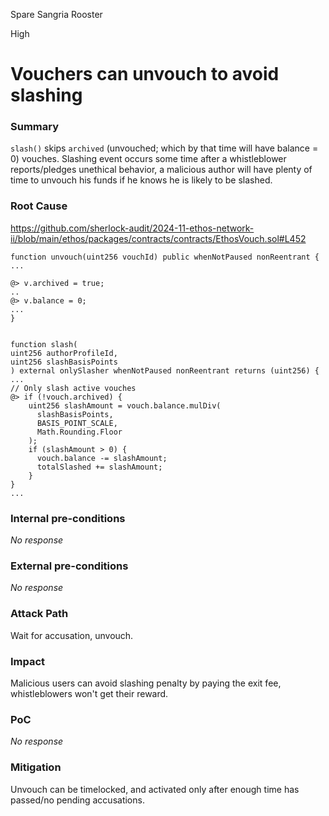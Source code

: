Spare Sangria Rooster

High

# Vouchers can unvouch to avoid slashing

### Summary

`slash()` skips `archived` (unvouched; which by that time will have balance = 0) vouches. Slashing event occurs some time after a whistleblower reports/pledges unethical behavior, a malicious author will have plenty of time to unvouch his funds if he knows he is likely to be slashed.

### Root Cause

https://github.com/sherlock-audit/2024-11-ethos-network-ii/blob/main/ethos/packages/contracts/contracts/EthosVouch.sol#L452

```solidity
function unvouch(uint256 vouchId) public whenNotPaused nonReentrant {
...

@> v.archived = true;
..
@> v.balance = 0;
...
}


function slash(
uint256 authorProfileId,
uint256 slashBasisPoints
) external onlySlasher whenNotPaused nonReentrant returns (uint256) {
...
// Only slash active vouches
@> if (!vouch.archived) {
    uint256 slashAmount = vouch.balance.mulDiv(
      slashBasisPoints,
      BASIS_POINT_SCALE,
      Math.Rounding.Floor
    );
    if (slashAmount > 0) {
      vouch.balance -= slashAmount;
      totalSlashed += slashAmount;
    }
}
...

```

### Internal pre-conditions

_No response_

### External pre-conditions

_No response_

### Attack Path

Wait for accusation, unvouch.

### Impact

Malicious users can avoid slashing penalty by paying the exit fee, whistleblowers won't get their reward.

### PoC

_No response_

### Mitigation

Unvouch can be timelocked, and activated only after enough time has passed/no pending accusations.